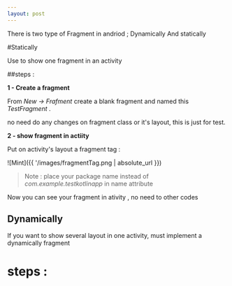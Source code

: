 ```yaml
---
layout: post
---
```


There is two type of Fragment in andriod ; Dynamically And statically

#Statically

Use to show one fragment in an activity

##steps :

**1 - Create a fragment**

From *New -> Frafment* create a blank fragment and named this *TestFragment* .

no need do any changes on fragment class or it's layout, this is just for test.

**2 - show fragment in actiity**

Put on activity's layout a fragment tag :

![Mint]({{ '/images/fragmentTag.png | absolute_url }})

>Note : place your package name instead of *com.example.testkotlinapp* in name attribute

Now you can see your fragment in ativity , no need to other codes

## Dynamically

If you want to show several layout in one activity, must implement a dynamically fragment

# steps :

